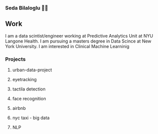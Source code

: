 
### Seda Bilaloglu 🙋🏻


## Work

I am a data scintist/engineer working at Predictive Analytics Unit at NYU Langone Health. I am pursuing a masters degree in Data Scince at New York University. I am interested in Clinical Machine Learninig


### Projects

1. urban-data-project

2. eyetracking

3. tactila detection

4. face recognition

5. airbnb

6. nyc taxi - big data

7. NLP




